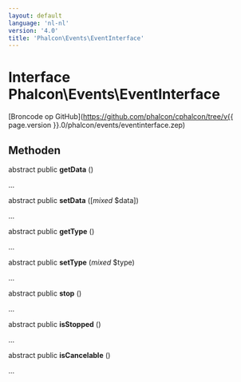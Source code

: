 ```yaml
---
layout: default
language: 'nl-nl'
version: '4.0'
title: 'Phalcon\Events\EventInterface'
---
```

# Interface **Phalcon\Events\EventInterface**

[Broncode op GitHub](https://github.com/phalcon/cphalcon/tree/v{{ page.version }}.0/phalcon/events/eventinterface.zep)

## Methoden

abstract public **getData** ()

...

abstract public **setData** ([*mixed* $data])

...

abstract public **getType** ()

...

abstract public **setType** (*mixed* $type)

...

abstract public **stop** ()

...

abstract public **isStopped** ()

...

abstract public **isCancelable** ()

...